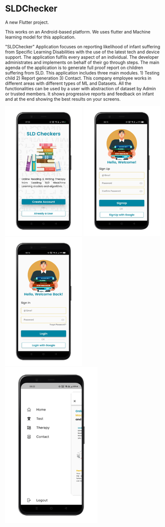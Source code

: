 # SLDChecker

A new Flutter project.

This works on an Android-based platform. We uses flutter and Machine learning model for this application.

"SLDChecker" Application focuses on reporting likelihood of infant suffering from Specific Learning Disabilities with the use of the latest tech and device support. The application fulfils every aspect of an individual. The developer administrates and implements on behalf of their go through steps. The main agenda of the application is to generate full proof report on children suffering from SLD.  This application includes three main modules. 1) Testing child 2) Report generation 3) Contact. This company employee works in different areas with different types of ML and Datasets. All the functionalities can be used by a user with abstraction of dataset by Admin or trusted members. It shows progressive reports and feedback on infant and at the end showing the best results on your screens.

<p float="left">
<img src="https://github.com/RiyaShah08/SLDChecker/blob/main/src/WhatsApp_Image_2022-11-15_at_08.32.21-removebg-preview.png" width="250dp">
<img src="https://github.com/RiyaShah08/SLDChecker/blob/main/src/WhatsApp_Image_2022-11-15_at_08.32.18-removebg-preview.png" width="250dp">
<img src="https://github.com/RiyaShah08/SLDChecker/blob/main/src/WhatsApp_Image_2022-11-15_at_08.32.19-removebg-preview.png" width="250dp">
<img src="https://github.com/RiyaShah08/SLDChecker/blob/main/src/WhatsApp_Image_2022-11-15_at_08.32.17__1_-removebg-preview.png" width="300dp">
</p>
